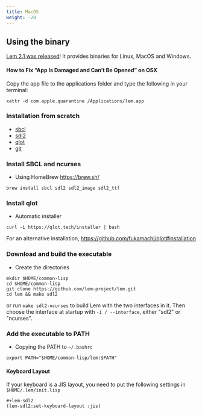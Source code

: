 ```yaml
---
title: MacOS
weight: -20
---
```

## Using the binary

[Lem 2.1 was released](https://github.com/lem-project/lem/releases/tag/v2.1.0)! It provides binaries for Linux, MacOS and Windows.


#### How to Fix “App Is Damaged and Can’t Be Opened” on OSX
Copy the app file to the applications folder and type the following in your terminal:
```
xattr -d com.apple.quarantine /Applications/lem.app
```

### Installation from scratch
- [sbcl](https://www.sbcl.org/)
- [sdl2](https://www.libsdl.org/)
- [qlot](https://github.com/fukamachi/qlot)
- [git](https://git-scm.com/)


### Install SBCL and ncurses
- Using HomeBrew https://brew.sh/

```
brew install sbcl sdl2 sdl2_image sdl2_ttf
```

### Install qlot
- Automatic installer
```
curl -L https://qlot.tech/installer | bash
```
For an alternative installation, https://github.com/fukamachi/qlot#installation


### Download and build the executable

- Create the directories

```
mkdir $HOME/common-lisp
cd $HOME/common-lisp
git clone https://github.com/lem-project/lem.git
cd lem && make sdl2
```

or run `make sdl2-ncurses` to build Lem with the two interfaces in it. Then choose the interface at startup with `-i / --interface`, either "sdl2" or "ncurses".

### Add the executable to PATH
- Copying the PATH to `~/.bashrc`
```
export PATH="$HOME/common-lisp/lem:$PATH"
```

#### Keyboard Layout

If your keyboard is a JIS layout, you need to put the following settings in `$HOME/.lem/init.lisp`

```common-lisp
#+lem-sdl2
(lem-sdl2:set-keyboard-layout :jis)
```
